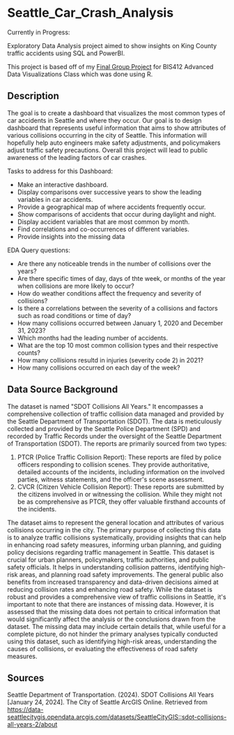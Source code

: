 # Seattle_Car_Crash_Analysis
Currently in Progress:

Exploratory Data Analysis project aimed to show insights on King County traffic accidents using SQL and PowerBI.

This project is based off of my [Final Group Project](https://github.com/DonnyXN/Seattle_Car_Crash_Analysis/tree/main/BIS412_Final_Project) for BIS412 Advanced Data Visualizations Class which was done using R.

## Description

The goal is to create a dashboard that visualizes the most common types of car accidents in Seattle and where they occur. Our goal is to design dashboard that represents useful information that aims to show attributes of various collisions occurring in the city of Seattle. This information will hopefully help auto engineers make safety adjustments, and policymakers adjust traffic safety precautions. Overall this project will lead to public awareness of the leading factors of car crashes. 

Tasks to address for this Dashboard:
- Make an interactive dashboard.
- Display comparisons over successive years to show the leading variables in car accidents.
- Provide a geographical map of where accidents frequently occur.
- Show comparisons of accidents that occur during daylight and night.
- Display accident variables that are most common by month.
- Find correlations and co-occurrences of different variables.
- Provide insights into the missing data
  
EDA Query questions:
- Are there any noticeable trends in the number of collisions over the years?
- Are there specific times of day, days of thte week, or months of the year when collisions are more likely to occur?
- How do weather conditions affect the frequency and severity of collisions?
- Is there a correlations between the severity of a collisions and factors such as road conditions or time of day?
- How many collisions occurred between January 1, 2020 and December 31, 2023?
- Which months had the leading number of accidents.
- What are the top 10 most common collision types and their respective counts?
- How many collisions resultd in injuries (severity code 2) in 2021?
- How many collisions occurred on each day of the week?



## Data Source Background

The dataset is named "SDOT Collisions All Years." It encompasses a comprehensive collection of traffic collision data managed and provided by the Seattle Department of Transportation (SDOT). The data is meticulously collected and provided by the Seattle Police Department (SPD) and recorded by Traffic Records under the oversight of the Seattle Department of Transportation (SDOT). The reports are primarily sourced from two types:
1. PTCR (Police Traffic Collision Report): These reports are filed by police officers responding to collision scenes. They provide authoritative, detailed accounts of the incidents, including information on the involved parties, witness statements, and the officer's scene assessment.
2. CVCR (Citizen Vehicle Collision Report): These reports are submitted by the citizens involved in or witnessing the collision. While they might not be as comprehensive as PTCR, they offer valuable firsthand accounts of the incidents.

The dataset aims to represent the general location and attributes of various collisions occurring in the city. The primary purpose of collecting this data is to analyze traffic collisions systematically, providing insights that can help in enhancing road safety measures, informing urban planning, and guiding policy decisions regarding traffic management in Seattle. This dataset is crucial for urban planners, policymakers, traffic authorities, and public safety officials. It helps in understanding collision patterns, identifying high-risk areas, and planning road safety improvements. The general public also benefits from increased transparency and data-driven decisions aimed at reducing collision rates and enhancing road safety. While the dataset is robust and provides a comprehensive view of traffic collisions in Seattle, it's important to note that there are instances of missing data. However, it is assessed that the missing data does not pertain to critical information that would significantly affect the analysis or the conclusions drawn from the dataset. The missing data may include certain details that, while useful for a complete picture, do not hinder the primary analyses typically conducted using this dataset, such as identifying high-risk areas, understanding the causes of collisions, or evaluating the effectiveness of road safety measures.

## Sources
Seattle Department of Transportation. (2024). SDOT Collisions All Years [January 24, 2024]. The City of Seattle ArcGIS Online. Retrieved from https://data-seattlecitygis.opendata.arcgis.com/datasets/SeattleCityGIS::sdot-collisions-all-years-2/about

